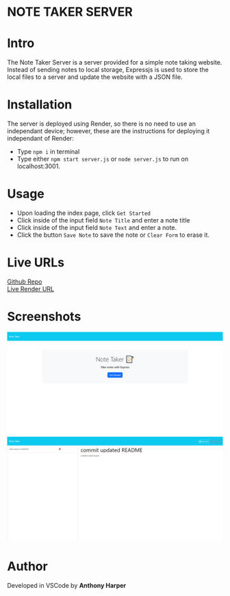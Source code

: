 # NOTE TAKER SERVER

# Intro
The Note Taker Server is a server provided for a simple note taking website. Instead of sending notes to local storage, Expressjs is used to store the local files to a server and update the website with a JSON file.

# Installation
The server is deployed using Render, so there is no need to use an independant device; however, these are the instructions for deploying it independant of Render: 
- Type `npm i` in terminal
- Type either `npm start server.js` or `node server.js` to run on localhost:3001.

# Usage 
- Upon loading the index page, click `Get Started`
- Click inside of the input field `Note Title` and enter a note title
- Click inside of the input field `Note Text` and enter a note.
- Click the button `Save Note` to save the note or `Clear Form` to erase it.

# Live URLs
[Github Repo](https://github.com/aharper2568/note-taker-server)\
[Live Render URL](https://note-taker-server-9tay.onrender.com/)

# Screenshots 
![Screenshot of index landing page](./assets/screen1.png)
![Screenshot of notes page](./assets/screen2.png)

# Author

Developed in VSCode by **Anthony Harper**